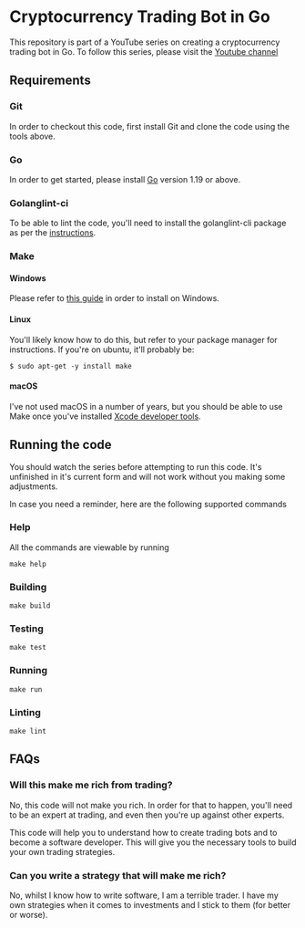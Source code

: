 # Cryptocurrency Trading Bot in Go

This repository is part of a YouTube series on creating a cryptocurrency
trading bot in Go. To follow this series, please visit the [Youtube channel](https://www.youtube.com/channel/UCWQaM7SpSECp9FELz-cHzuQ)

## Requirements

### Git

In order to checkout this code, first install Git and clone the code using
the tools above.

### Go

In order to get started, please install [Go](https://go.dev/dl/) version 1.19
or above.

### Golanglint-ci

To be able to lint the code, you'll need to install the golanglint-cli package
as per the [instructions](https://golangci-lint.run/usage/install/#local-installation).

### Make

#### Windows

Please refer to [this guide](https://stackoverflow.com/questions/32127524/how-to-install-and-use-make-in-windows) in order to install on Windows.

#### Linux

You'll likely know how to do this, but refer to your package manager for
instructions. If you're on ubuntu, it'll probably be:

```
$ sudo apt-get -y install make
```

#### macOS

I've not used macOS in a number of years, but you should be able to use
Make once you've installed [Xcode developer tools](https://www.freecodecamp.org/news/install-xcode-command-line-tools/). 

## Running the code

You should watch the series before attempting to run this code. It's unfinished
in it's current form and will not work without you making some adjustments. 

In case you need a reminder, here are the following supported commands

### Help

All the commands are viewable by running 

```
make help
```

### Building

```
make build
```

### Testing

```
make test
```

### Running

```
make run
```

### Linting

```
make lint
```

## FAQs

### Will this make me rich from trading?

No, this code will not make you rich. In order for that to happen, you'll need
to be an expert at trading, and even then you're up against other experts. 

This code will help you to understand how to create trading bots and to become
a software developer. This will give you the necessary tools to build your 
own trading strategies.

### Can you write a strategy that will make me rich?

No, whilst I know how to write software, I am a terrible trader. I have my own
strategies when it comes to investments and I stick to them (for better or worse). 
